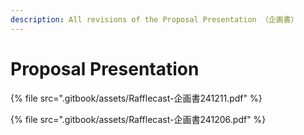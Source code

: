 ```yaml
---
description: All revisions of the Proposal Presentation （企画書）
---
```


# Proposal Presentation

{% file src=".gitbook/assets/Rafflecast-企画書241211.pdf" %}

{% file src=".gitbook/assets/Rafflecast-企画書241206.pdf" %}

